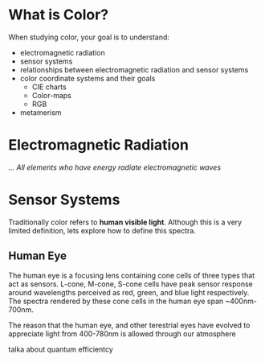 # What is Color?
When studying color, your goal is to understand:

- electromagnetic radiation
- sensor systems
- relationships between electromagnetic radiation and sensor systems
- color coordinate systems and their goals
    - CIE charts
	- Color-maps
	- RGB
- metamerism

# Electromagnetic Radiation
*... All elements who have energy radiate electromagnetic waves*

# Sensor Systems
Traditionally color refers to **human visible light**. Although this is a very limited definition, lets explore how to define this spectra.

## Human Eye
The human eye is a focusing lens containing cone cells of three types that act as sensors. L-cone, M-cone, S-cone cells have peak sensor response around wavelengths perceived as red, green, and blue light respectively. The spectra rendered by these cone cells in the human eye span ~400nm-700nm.

The reason that the human eye, and other terestrial eyes have evolved to appreciate light from 400-780nm is allowed through our atmosphere

talka about quantum efficientcy
